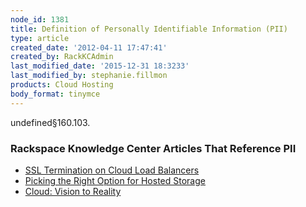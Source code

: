 ```yaml
---
node_id: 1381
title: Definition of Personally Identifiable Information (PII)
type: article
created_date: '2012-04-11 17:47:41'
created_by: RackKCAdmin
last_modified_date: '2015-12-31 18:3233'
last_modified_by: stephanie.fillmon
products: Cloud Hosting
body_format: tinymce
---
```


undefined&sect;160.103.

### Rackspace Knowledge Center Articles That Reference PII

-   [SSL Termination on Cloud Load
    Balancers](http://www.rackspace.com/knowledge_center/article/ssl-termination-on-cloud-load-balancers)
-   [Picking the Right Option for Hosted
    Storage](http://www.rackspace.com/knowledge_center/whitepaper/picking-the-right-option-for-hosted-storage)
-   [Cloud: Vision to
    Reality](http://www.rackspace.com/knowledge_center/whitepaper/cloud-vision-to-reality-0)


